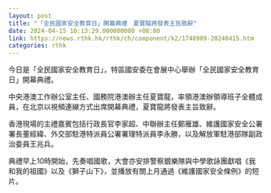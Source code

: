 ```yaml
---
layout: post
title: "「全民國家安全教育日」開幕典禮　夏寶龍將發表主旨致辭"
date: 2024-04-15 10:13:29.000000000 +08:00
link: https://news.rthk.hk/rthk/ch/component/k2/1748909-20240415.htm
categories: rthk
---
```


今日是「全民國家安全教育日」，特區國安委在會展中心舉辦「全民國家安全教育日」開幕典禮。

中央港澳工作辦公室主任、國務院港澳辦主任夏寶龍，率領港澳辦領導班子全體成員，在北京以視頻連線方式出席開幕典禮，夏寶龍將發表主旨致辭。

香港現場的主禮嘉賓包括行政長官李家超、中聯辦主任鄭雁雄、維護國家安全公署署長董經緯、外交部駐港特派員公署署理特派員李永勝，以及解放軍駐港部隊副政治委員王兆兵。

典禮早上10時開始，先奏唱國歌，大會亦安排警察銀樂隊與中學歌詠團獻唱《我和我的祖國》以及《獅子山下》，並播放有關上月通過《維護國家安全條例》的短片。
